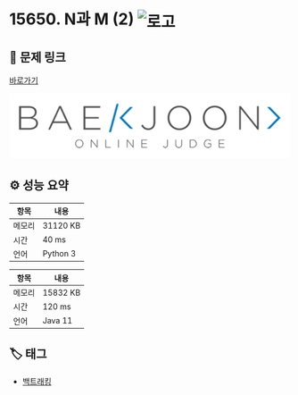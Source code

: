 # 15650. N과 M (2) <img src="https://d2gd6pc034wcta.cloudfront.net/tier/8.svg" alt="로고" height="32" style="vertical-align: middle;" />

## 🔗 문제 링크

[바로가기](https://www.acmicpc.net/problem/15650)

![백준 로고](../../images/boj.png)

## ⚙️ 성능 요약

| 항목   | 내용     |
| ------ | -------- |
| 메모리 | 31120 KB |
| 시간   | 40 ms    |
| 언어   | Python 3 |

| 항목   | 내용     |
| ------ | -------- |
| 메모리 | 15832 KB |
| 시간   | 120 ms   |
| 언어   | Java 11  |

## 🏷️ 태그

- [백트래킹](https://www.acmicpc.net/problemset?sort=ac_desc&algo=5)

